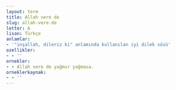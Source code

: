 ```yaml
---
layout: term
title: Allah vere de
slug: allah-vere-de
letter: A
lisan: Türkçe
anlamlar:
- '"inşallah, dileriz ki" anlamında kullanılan iyi dilek sözü'
ozellikler:
- - ''
ornekler:
- - Allah vere de yağmur yağmasa.
orneklerkaynak:
- - ''
---
```

